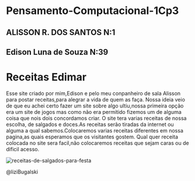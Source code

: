 # Pensamento-Computacional-1Cp3

## ALISSON R. DOS SANTOS N:1
## Edison Luna de Souza N:39

# Receitas Edimar

 Esse site criado por mim,Edison e pelo meu conpanheiro de sala Alisson para postar receitas,para alegrar a vida de quem as faça.
Nossa ideia veio de que eu achei certo fazer um site sobre algo ultiu,nossa primeira opção era um site de jogos mas como não era permitido fizemos um de alguma coisa que nois dois concordamos criar.
 O site tera varias receitas de nossa escolha, de salgados e doces.As receitas serão tiradas da internet ou alguma a qual sabemos.Colocaremos varias receitas diferentes em nossa pagina,as quais esperamos que os visitantes gostem.
  Qual quer receita colocada no site sera facil,não colocaremos receitas que sejam caras ou de dificil acesso.
  
  
  ![receitas-de-salgados-para-festa](https://user-images.githubusercontent.com/106343611/186255469-022f26aa-4f10-4cd6-b763-de896c91aec1.jpg)


@liziBugalski

